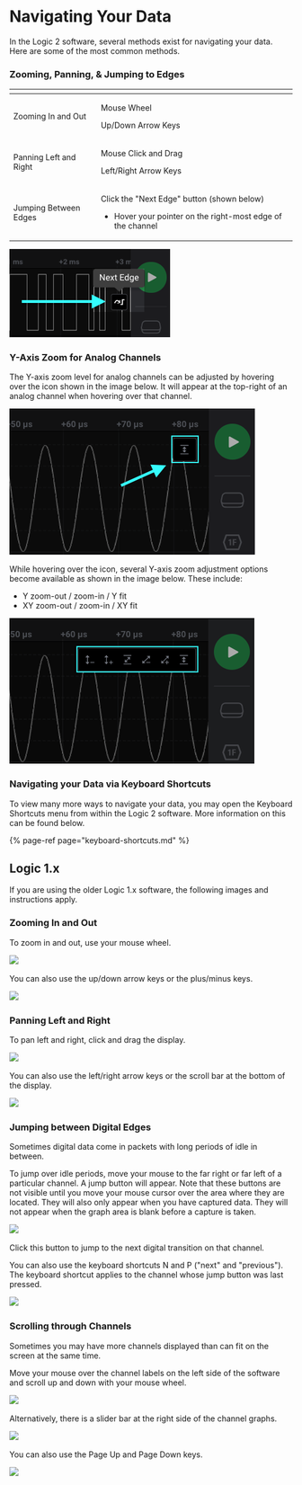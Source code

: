 # Navigating Your Data

In the Logic 2 software, several methods exist for navigating your data. Here are some of the most common methods.

### Zooming, Panning, & Jumping to Edges

<table>
  <thead>
    <tr>
      <th style="text-align:left"></th>
      <th style="text-align:left"></th>
    </tr>
  </thead>
  <tbody>
    <tr>
      <td style="text-align:left">Zooming In and Out</td>
      <td style="text-align:left">
        <p>Mouse Wheel</p>
        <p>Up/Down Arrow Keys</p>
      </td>
    </tr>
    <tr>
      <td style="text-align:left">Panning Left and Right</td>
      <td style="text-align:left">
        <p>Mouse Click and Drag</p>
        <p>Left/Right Arrow Keys</p>
      </td>
    </tr>
    <tr>
      <td style="text-align:left">Jumping Between Edges</td>
      <td style="text-align:left">
        <p>Click the &quot;Next Edge&quot; button (shown below)</p>
        <ul>
          <li>Hover your pointer on the right-most edge of the channel</li>
        </ul>
      </td>
    </tr>
  </tbody>
</table>

![&quot;Next Edge&quot; button](../../.gitbook/assets/screen-shot-2021-02-10-at-5.25.27-pm%20%282%29.png)

### Y-Axis Zoom for Analog Channels

The Y-axis zoom level for analog channels can be adjusted by hovering over the icon shown in the image below. It will appear at the top-right of an analog channel when hovering over that channel.

![Y-Axis icon at the top right of an analog channel](../../.gitbook/assets/screen-shot-2021-08-16-at-6.35.06-pm.png)

While hovering over the icon, several Y-axis zoom adjustment options become available as shown in the image below. These include:

* Y zoom-out / zoom-in / Y fit
* XY zoom-out / zoom-in / XY fit

![](../../.gitbook/assets/screen-shot-2021-08-16-at-6.28.50-pm.png)

### Navigating your Data via Keyboard Shortcuts

To view many more ways to navigate your data, you may open the Keyboard Shortcuts menu from within the Logic 2 software. More information on this can be found below.

{% page-ref page="keyboard-shortcuts.md" %}



## Logic 1.x

If you are using the older Logic 1.x software, the following images and instructions apply.

### **Zooming In and Out**

To zoom in and out, use your mouse wheel.

![](https://trello-attachments.s3.amazonaws.com/57215c93d776ced6a7215d8a/249x283/2008f4ef03753ebbe6a282018f06dbe5/scroll_wheel.png)

You can also use the up/down arrow keys or the plus/minus keys.

![](https://trello-attachments.s3.amazonaws.com/57215c93d776ced6a7215d8a/273x188/a9bac0dbe79f297950035a106b0eefbf/up_down_buttons.png)

### **Panning Left and Right**

To pan left and right, click and drag the display.

![](https://trello-attachments.s3.amazonaws.com/57215c93d776ced6a7215d8a/437x341/e0963c9cf75cf6a06be4805850c0f65a/drag_left_right.png)

You can also use the left/right arrow keys or the scroll bar at the bottom of the display.

![](https://trello-attachments.s3.amazonaws.com/57215c93d776ced6a7215d8a/273x188/87df6478443d7b156737342fa1a7e6ce/left_right_buttons.png)

### **Jumping between Digital Edges**

Sometimes digital data come in packets with long periods of idle in between.

To jump over idle periods, move your mouse to the far right or far left of a particular channel. A jump button will appear. Note that these buttons are not visible until you move your mouse cursor over the area where they are located. They will also only appear when you have captured data. They will not appear when the graph area is blank before a capture is taken.

![](https://trello-attachments.s3.amazonaws.com/57215c93d776ced6a7215d8a/510x151/c1748c9fa5ee0223a5b0782f786abd24/jump_buttons.png)

Click this button to jump to the next digital transition on that channel.

You can also use the keyboard shortcuts N and P \("next" and "previous"\). The keyboard shortcut applies to the channel whose jump button was last pressed.

![](https://trello-attachments.s3.amazonaws.com/57215c93d776ced6a7215d8a/420x295/95f1512239d9b22d4ad60a3471fb36cd/next_previous_keys.png)

### **Scrolling through Channels**

Sometimes you may have more channels displayed than can fit on the screen at the same time.

Move your mouse over the channel labels on the left side of the software and scroll up and down with your mouse wheel.

![](https://trello-attachments.s3.amazonaws.com/57215c93d776ced6a7215d8a/582x421/ee64d2010497becae659f47e96c0b106/scroll_channels.png)

Alternatively, there is a slider bar at the right side of the channel graphs.

![](https://trello-attachments.s3.amazonaws.com/57215c93d776ced6a7215d8a/115x427/447ed7ae2978028dbc08eca2674b4407/slider_bar.png)

You can also use the Page Up and Page Down keys.

![](https://trello-attachments.s3.amazonaws.com/57215c93d776ced6a7215d8a/413x273/23cfe0e0b5c6d37bcae1cfa2ba411d76/page_up_page_down.png)

